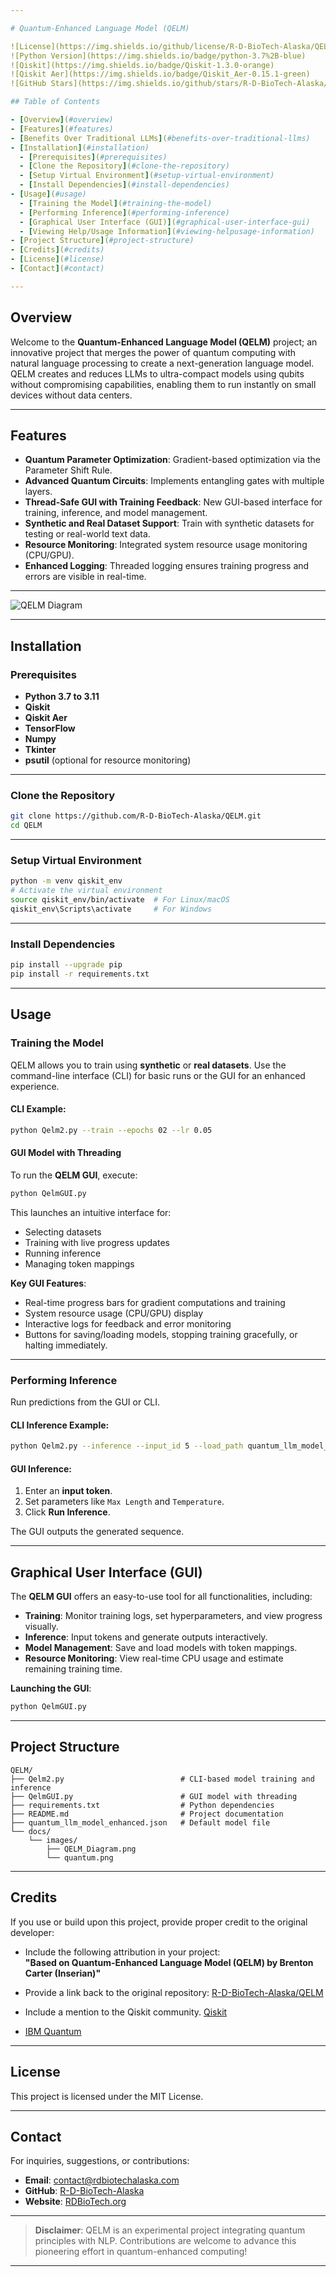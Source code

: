 ```yaml
---

# Quantum-Enhanced Language Model (QELM)

![License](https://img.shields.io/github/license/R-D-BioTech-Alaska/QELM)
![Python Version](https://img.shields.io/badge/python-3.7%2B-blue)
![Qiskit](https://img.shields.io/badge/Qiskit-1.3.0-orange)
![Qiskit Aer](https://img.shields.io/badge/Qiskit_Aer-0.15.1-green)
![GitHub Stars](https://img.shields.io/github/stars/R-D-BioTech-Alaska/QELM?style=social)

## Table of Contents

- [Overview](#overview)
- [Features](#features)
- [Benefits Over Traditional LLMs](#benefits-over-traditional-llms)
- [Installation](#installation)
  - [Prerequisites](#prerequisites)
  - [Clone the Repository](#clone-the-repository)
  - [Setup Virtual Environment](#setup-virtual-environment)
  - [Install Dependencies](#install-dependencies)
- [Usage](#usage)
  - [Training the Model](#training-the-model)
  - [Performing Inference](#performing-inference)
  - [Graphical User Interface (GUI)](#graphical-user-interface-gui)
  - [Viewing Help/Usage Information](#viewing-helpusage-information)
- [Project Structure](#project-structure)
- [Credits](#credits)
- [License](#license)
- [Contact](#contact)

---
```


## Overview

Welcome to the **Quantum-Enhanced Language Model (QELM)** project; an innovative project that merges the power of quantum computing with natural language processing to create a next-generation language model. QELM creates and reduces LLMs to ultra-compact models using qubits without compromising capabilities, enabling them to run instantly on small devices without data centers.

---

## Features

- **Quantum Parameter Optimization**: Gradient-based optimization via the Parameter Shift Rule.
- **Advanced Quantum Circuits**: Implements entangling gates with multiple layers.
- **Thread-Safe GUI with Training Feedback**: New GUI-based interface for training, inference, and model management.
- **Synthetic and Real Dataset Support**: Train with synthetic datasets for testing or real-world text data.
- **Resource Monitoring**: Integrated system resource usage monitoring (CPU/GPU).
- **Enhanced Logging**: Threaded logging ensures training progress and errors are visible in real-time.

---

![QELM Diagram](docs/images/QELM_Diagram.png)

---
## Installation

### Prerequisites

- **Python 3.7 to 3.11**
- **Qiskit**
- **Qiskit Aer**
- **TensorFlow**
- **Numpy**
- **Tkinter**
- **psutil** (optional for resource monitoring)

---

### Clone the Repository

```bash
git clone https://github.com/R-D-BioTech-Alaska/QELM.git
cd QELM
```

---

### Setup Virtual Environment

```bash
python -m venv qiskit_env
# Activate the virtual environment
source qiskit_env/bin/activate  # For Linux/macOS
qiskit_env\Scripts\activate     # For Windows
```

---

### Install Dependencies

```bash
pip install --upgrade pip
pip install -r requirements.txt
```

---

## Usage

### Training the Model

QELM allows you to train using **synthetic** or **real datasets**. Use the command-line interface (CLI) for basic runs or the GUI for an enhanced experience.

#### CLI Example:

```bash
python Qelm2.py --train --epochs 02 --lr 0.05
```

#### GUI Model with Threading

To run the **QELM GUI**, execute:

```bash
python QelmGUI.py
```

This launches an intuitive interface for:

- Selecting datasets
- Training with live progress updates
- Running inference
- Managing token mappings

**Key GUI Features**:

- Real-time progress bars for gradient computations and training
- System resource usage (CPU/GPU) display
- Interactive logs for feedback and error monitoring
- Buttons for saving/loading models, stopping training gracefully, or halting immediately.

---

### Performing Inference

Run predictions from the GUI or CLI.

#### CLI Inference Example:

```bash
python Qelm2.py --inference --input_id 5 --load_path quantum_llm_model_enhanced.json
```

#### GUI Inference:

1. Enter an **input token**.
2. Set parameters like `Max Length` and `Temperature`.
3. Click **Run Inference**.

The GUI outputs the generated sequence.

---

## Graphical User Interface (GUI)

The **QELM GUI** offers an easy-to-use tool for all functionalities, including:

- **Training**: Monitor training logs, set hyperparameters, and view progress visually.
- **Inference**: Input tokens and generate outputs interactively.
- **Model Management**: Save and load models with token mappings.
- **Resource Monitoring**: View real-time CPU usage and estimate remaining training time.

**Launching the GUI**:

```bash
python QelmGUI.py
```

---

## Project Structure

```plaintext
QELM/
├── Qelm2.py                          # CLI-based model training and inference
├── QelmGUI.py                        # GUI model with threading
├── requirements.txt                  # Python dependencies
├── README.md                         # Project documentation
├── quantum_llm_model_enhanced.json   # Default model file
└── docs/
    └── images/
        ├── QELM_Diagram.png
        └── quantum.png
```

---

## Credits

If you use or build upon this project, provide proper credit to the original developer:

- Include the following attribution in your project:  
  **"Based on Quantum-Enhanced Language Model (QELM) by Brenton Carter (Inserian)"**

- Provide a link back to the original repository: [R-D-BioTech-Alaska/QELM](https://github.com/R-D-BioTech-Alaska/QELM)

- Include a mention to the Qiskit community. [Qiskit](https://qiskit.org/)

- [IBM Quantum](https://www.ibm.com/quantum)

---

## License

This project is licensed under the MIT License.

---

## Contact

For inquiries, suggestions, or contributions:

- **Email**: [contact@rdbiotechalaska.com](mailto:contact@rdbiotechalaska.com)
- **GitHub**: [R-D-BioTech-Alaska](https://github.com/R-D-BioTech-Alaska)
- **Website**: [RDBioTech.org](http://RDBioTech.org)

---

> **Disclaimer**: QELM is an experimental project integrating quantum principles with NLP. Contributions are welcome to advance this pioneering effort in quantum-enhanced computing! 

---
